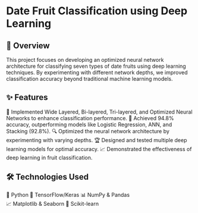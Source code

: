 # Date Fruit Classification using Deep Learning 


## **📌 Overview**
This project focuses on developing an optimized neural network architecture for classifying seven types of date fruits using deep learning techniques. By experimenting with different network depths, we improved classification accuracy beyond traditional machine learning models.

## **✨ Features**
🚀 Implemented Wide Layered, Bi-layered, Tri-layered, and Optimized Neural Networks to enhance classification performance.
🎯 Achieved 94.8% accuracy, outperforming models like Logistic Regression, ANN, and Stacking (92.8%).
🔍 Optimized the neural network architecture by experimenting with varying depths.
🏆 Designed and tested multiple deep learning models for optimal accuracy.
📈 Demonstrated the effectiveness of deep learning in fruit classification.

## **🛠 Technologies Used**
🐍 Python
🤖 TensorFlow/Keras
📊 NumPy & Pandas	
📈 Matplotlib & Seaborn
🎯 Scikit-learn
